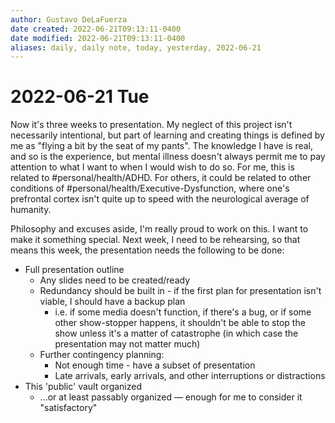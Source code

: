 ```yaml
---
author: Gustavo DeLaFuerza
date created: 2022-06-21T09:13:11-0400
date modified: 2022-06-21T09:13:11-0400
aliases: daily, daily note, today, yesterday, 2022-06-21
---
```


# 2022-06-21 Tue

Now it's three weeks to presentation. My neglect of this project isn't necessarily intentional, but part of learning and creating things is defined by me as "flying a bit by the seat of my pants". The knowledge I have is real, and so is the experience, but mental illness doesn't always permit me to pay attention to what I want to when I would wish to do so. For me, this is related to #personal/health/ADHD. For others, it could be related to other conditions of #personal/health/Executive-Dysfunction, where one's prefrontal cortex isn't quite up to speed with the neurological average of humanity.

Philosophy and excuses aside, I'm really proud to work on this. I want to make it something special. Next week, I need to be rehearsing, so that means this week, the presentation needs the following to be done:

- Full presentation outline 
	- Any slides need to be created/ready
	- Redundancy should be built in - if the first plan for presentation isn't viable, I should have a backup plan 
		- i.e. if some media doesn't function, if there's a bug, or if some other show-stopper happens, it shouldn't be able to stop the show unless it's a matter of catastrophe (in which case the presentation may not matter much)
	- Further contingency planning:
		- Not enough time - have a subset of presentation 
		- Late arrivals, early arrivals, and other interruptions or distractions
- This 'public' vault organized 
	- ...or at least passably organized &mdash; enough for me to consider it "satisfactory"